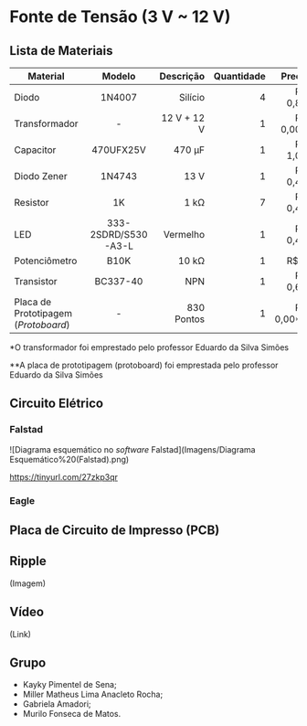 # Fonte de Tensão (3 V ~ 12 V)
## Lista de Materiais
| Material        | Modelo |Descrição|Quantidade           | Preço  |
| ------------- |:-------------:| -----:| -----:| -----:|
|Diodo|1N4007|Silício|4|R$ 0,80|
|Transformador|-|12 V + 12 V|1|R$ 0,00*|
|Capacitor|470UFX25V|470 µF|1|R$ 1,05|
|Diodo Zener|1N4743|13 V|1|R$ 0,48|
|Resistor|1K|1 kΩ|7|R$ 0,49|
|LED|333-2SDRD/S530-A3-L|Vermelho|1|R$ 0,48|
|Potenciômetro|B10K|10 kΩ|1|R$ 7|
|Transistor|BC337-40|NPN|1|R$ 0,69|
|Placa de Prototipagem (*Protoboard*)|-|830 Pontos|1|R$ 0,00**|

*O transformador foi emprestado pelo professor Eduardo da Silva Simões

**A placa de prototipagem (protoboard) foi emprestada pelo professor Eduardo da Silva Simões
## Circuito Elétrico
### Falstad
![Diagrama esquemático no *software* Falstad](Imagens/Diagrama Esquemático%20(Falstad).png)

https://tinyurl.com/27zkp3qr
### Eagle
## Placa de Circuito de Impresso (PCB)
## Ripple
(Imagem)
## Vídeo
(Link)
## Grupo
* Kayky Pimentel de Sena;
* Miller Matheus Lima Anacleto Rocha;
* Gabriela Amadori;
* Murilo Fonseca de Matos.
